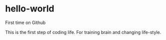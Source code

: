 # hello-world
First time on Github

This is the first step of coding life.
For training brain and changing life-style.
